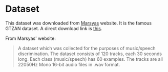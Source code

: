 # Dataset

This dataset was downloaded from [Marsyas](https://marsyasweb.appspot.com/download/data_sets/) website. It is the famous GTZAN dataset. A direct download link is [this](http://opihi.cs.uvic.ca/sound/music_speech.tar.gz).

From Marsyas' website:
> A dataset which was collected for the purposes of music/speech discrimination. The dataset consists of 120 tracks, each 30 seconds long. Each class (music/speech) has 60 examples. The tracks are all 22050Hz Mono 16-bit audio files in .wav format. 